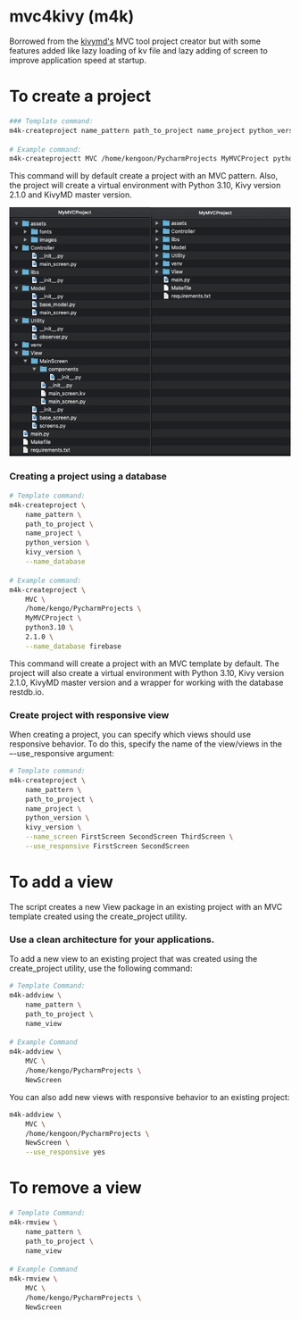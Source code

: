 # mvc4kivy (m4k)

Borrowed from the [kivymd's](https://kivymd.readthedocs.io/en/latest/api/kivymd/tools/patterns/) 
MVC tool project creator but with some features added
like lazy loading of kv file and lazy adding of screen to improve application speed at startup.

# To create a project

```bash
### Template command:
m4k-createproject name_pattern path_to_project name_project python_version kivy_version

# Example command:
m4k-createprojectt MVC /home/kengoon/PycharmProjects MyMVCProject python3.10 2.1.0
```

This command will by default create a project with an MVC pattern.
Also, the project will create a virtual environment with Python 3.10, Kivy version 2.1.0 and KivyMD master version.


<img src="https://github.com/HeaTTheatR/KivyMD-data/raw/master/gallery/kivymddoc/mvc-base.png"/>

### Creating a project using a database

```bash
# Template command:
m4k-createproject \
    name_pattern \
    path_to_project \
    name_project \
    python_version \
    kivy_version \
    --name_database
    
# Example command:
m4k-createproject \
    MVC \
    /home/kengo/PycharmProjects \
    MyMVCProject \
    python3.10 \
    2.1.0 \
    --name_database firebase
```
This command will create a project with an MVC template by default. 
The project will also create a virtual environment with Python 3.10, Kivy version 2.1.0, KivyMD master version 
and a wrapper for working with the database restdb.io.

### Create project with responsive view

When creating a project, you can specify which views should use responsive behavior. 
To do this, specify the name of the view/views in the –-use_responsive argument:

```bash
# Template command:
m4k-createproject \
    name_pattern \
    path_to_project \
    name_project \
    python_version \
    kivy_version \
    --name_screen FirstScreen SecondScreen ThirdScreen \
    --use_responsive FirstScreen SecondScreen
```

# To add a view

The script creates a new View package in an existing project with an MVC template created using the create_project utility.
### Use a clean architecture for your applications.
To add a new view to an existing project that was created using the create_project utility, use the following command:

```bash
# Template Command:
m4k-addview \
    name_pattern \
    path_to_project \
    name_view
    
# Example Command
m4k-addview \
    MVC \
    /home/kengo/PycharmProjects \
    NewScreen
```

You can also add new views with responsive behavior to an existing project:
```bash
m4k-addview \
    MVC \
    /home/kengoon/PycharmProjects \
    NewScreen \
    --use_responsive yes
```

# To remove a view

```bash
# Template Command:
m4k-rmview \
    name_pattern \
    path_to_project \
    name_view
    
# Example Command
m4k-rmview \
    MVC \
    /home/kengo/PycharmProjects \
    NewScreen
```